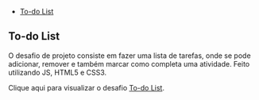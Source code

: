 - [To-do List](https://kalia7.github.io/to-do-list/)

## To-do List

O desafio de projeto consiste em fazer uma lista de tarefas, onde se pode adicionar, remover e também marcar como completa uma atividade. 
Feito utilizando JS, HTML5 e CSS3.    

Clique aqui para visualizar o desafio [To-do List](https://kalia7.github.io/to-do-list/).

